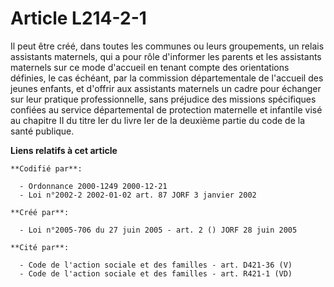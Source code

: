 # Article L214-2-1

Il peut être créé, dans toutes les communes ou leurs groupements, un relais assistants maternels, qui a pour rôle d'informer
les parents et les assistants maternels sur ce mode d'accueil en tenant compte des orientations définies, le cas échéant, par
la commission départementale de l'accueil des jeunes enfants, et d'offrir aux assistants maternels un cadre pour échanger sur
leur pratique professionnelle, sans préjudice des missions spécifiques confiées au service départemental de protection
maternelle et infantile visé au chapitre II du titre Ier du livre Ier de la deuxième partie du code de la santé publique.

**Liens relatifs à cet article**

	**Codifié par**:

	  - Ordonnance 2000-1249 2000-12-21
	  - Loi n°2002-2 2002-01-02 art. 87 JORF 3 janvier 2002

	**Créé par**:

	  - Loi n°2005-706 du 27 juin 2005 - art. 2 () JORF 28 juin 2005

	**Cité par**:

	  - Code de l'action sociale et des familles - art. D421-36 (V)
	  - Code de l'action sociale et des familles - art. R421-1 (VD)
